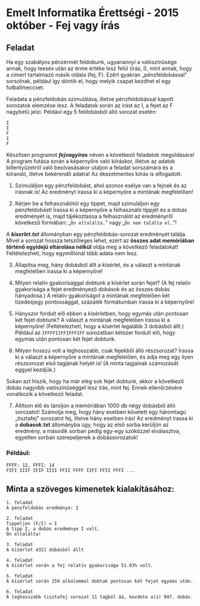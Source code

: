 # Emelt Informatika Érettségi - 2015 október - Fej vagy írás

## Feladat
Ha egy szabályos pénzérmét feldobunk, ugyanannyi a valószínűsége annak, hogy leesés után az érme értéke lesz felül (írás, I), mint annak, hogy a címert tartalmazó másik oldala (fej, F). Ezért gyakran „pénzfeldobással” sorsolnak, például így döntik el, hogy melyik csapat kezdhet el egy futballmeccset.

Feladata a pénzfeldobás szimulálása, illetve pénzfeldobással kapott sorozatok elemzése lesz. A feladatok során az írást az I, a fejet az F nagybetű jelzi. Például egy 5 feldobásból álló sorozat esetén:
```
I
I
F
I
F
```

Készítsen programot **_fejvagyiras_** néven a következő feladatok megoldására! A program futása során a képernyőre való kiíráskor, illetve az adatok billentyűzetről való beolvasásakor utaljon a feladat sorszámára és a kiírandó, illetve bekérendő adatra! Az ékezetmentes kiírás is elfogadott.

1. Szimuláljon egy pénzfeldobást, ahol azonos esélye van a fejnek és az írásnak is! Az eredményt írassa ki a képernyőre a mintának megfelelően!

2. Kérjen be a felhasználótól egy tippet, majd szimuláljon egy pénzfeldobást! Írassa ki a képernyőre a felhasználó tippjét és a dobás eredményét is, majd tájékoztassa a felhasználót az eredményről következő formában: „`Ön eltalálta.`” vagy „`Ön nem találta el.`”!

A **_kiserlet.txt_** állományban egy pénzfeldobás-sorozat eredményét találja. Mivel a sorozat hossza tetszőleges lehet, ezért az **összes adat memóriában történő egyidejű eltárolása nélkül** oldja meg a következő feladatokat! Feltételezheti, hogy egymilliónál több adata nem lesz.

3. Állapítsa meg, hány dobásból állt a kísérlet, és a választ a mintának megfelelően írassa ki a képernyőre!

4. Milyen relatív gyakorisággal dobtunk a kísérlet során fejet? (A fej relatív gyakorisága a fejet eredményező dobások és az összes dobás hányadosa.) A relatív gyakoriságot a mintának megfelelően két tizedesjegy pontossággal, százalék formátumban írassa ki a képernyőre!

5. Hányszor fordult elő ebben a kísérletben, hogy egymás után pontosan két fejet dobtunk? A választ a mintának megfelelően írassa ki a képernyőre! (Feltételezheti, hogy a kísérlet legalább 3 dobásból állt.)
Például az `IFFFFIIFFIFFFIFF` sorozatban kétszer fordult elő, hogy egymás után pontosan két fejet dobtunk.

6. Milyen hosszú volt a leghosszabb, csak fejekből álló részsorozat? Írassa ki a választ a képernyőre a mintának megfelelően, és adja meg egy ilyen részsorozat első tagjának helyét is! (A minta tagjainak számozását eggyel kezdjük.)

Sokan azt hiszik, hogy ha már elég sok fejet dobtunk, akkor a következő dobás nagyobb valószínűséggel lesz írás, mint fej. Ennek ellenőrzésére vonatkozik a következő feladat.

7. Állítson elő és tároljon a memóriában 1000 db négy dobásból álló sorozatot! Számolja meg, hogy hány esetben követett egy háromtagú „tisztafej” sorozatot fej, illetve hány esetben írás! Az eredményt írassa ki a **dobasok.txt** állományba úgy, hogy az első sorba kerüljön az eredmény, a második sorban pedig egy-egy szóközzel elválasztva, egyetlen sorban szerepeljenek a dobássorozatok!
### Például:
```
FFFF: 12, FFFI: 14
FIFI IIIF IFIF IIII FFII FFFF IIFI FFII FFFI ...
```

## Minta a szöveges kimenetek kialakításához:
```
1. feladat
A pénzfeldobás eredménye: I

2. feladat
Tippeljen (F/I) = I
A tipp I, a dobás eredménye I volt.
Ön eltalálta!

3. feladat
A kísérlet 4321 dobásból állt

4. feladat
A kísérlet során a fej relatív gyakorisága 51.03% volt.

5. feladat
A kísérlet során 259 alkalommal dobtak pontosan két fejet egymás után.

6. feladat
A leghosszabb tisztafej sorozat 11 tagból áá, kezdete a(z) 947. dobás.
```
